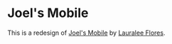 Joel's Mobile 
=====================

This is a redesign of [Joel's Mobile](http://www.joelsmobile.com/) by [Lauralee Flores](http://www.lauraleeflores.com/). 